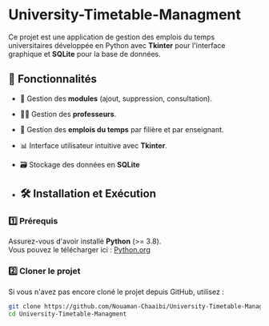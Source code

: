 # University-Timetable-Managment
Ce projet est une application de gestion des emplois du temps universitaires développée en Python avec **Tkinter** pour l'interface graphique et **SQLite** pour la base de données.

## 🚀 Fonctionnalités

- 🏫 Gestion des **modules** (ajout, suppression, consultation).
- 👨‍🏫 Gestion des **professeurs**.
- 📆 Gestion des **emplois du temps** par filière et par enseignant.
- 📊 Interface utilisateur intuitive avec **Tkinter**.
- 🗃️ Stockage des données en **SQLite**

- ## 🛠️ Installation et Exécution

### **1️⃣ Prérequis**
Assurez-vous d'avoir installé **Python** (>= 3.8).  
Vous pouvez le télécharger ici : [Python.org](https://www.python.org/)

### **2️⃣ Cloner le projet**
Si vous n'avez pas encore cloné le projet depuis GitHub, utilisez :
```sh
git clone https://github.com/Nouaman-Chaaibi/University-Timetable-Managment.git
cd University-Timetable-Managment

